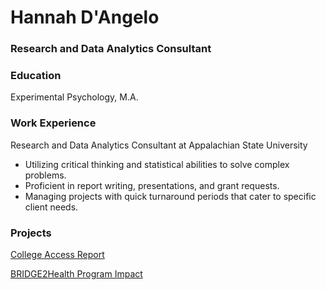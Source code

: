 # Hannah D'Angelo
### Research and Data Analytics Consultant

### Education
Experimental Psychology, M.A.

### Work Experience
Research and Data Analytics Consultant at Appalachian State University
- Utilizing critical thinking and statistical abilities to solve complex problems.
- Proficient in report writing, presentations, and grant requests.
- Managing projects with quick turnaround periods that cater to specific client needs.

### Projects
[College Access Report](https://docs.google.com/document/d/19Ba7CJO-BtEJCxi43tHvBTfXptZZw_JnI9ebRlY_AR8/edit?usp=sharing)

[BRIDGE2Health Program Impact](https://public.tableau.com/views/DAngelo_B2HTable/Sheet1?:language=en-US&:sid=&:redirect=auth&:display_count=n&:origin=viz_share_link)

